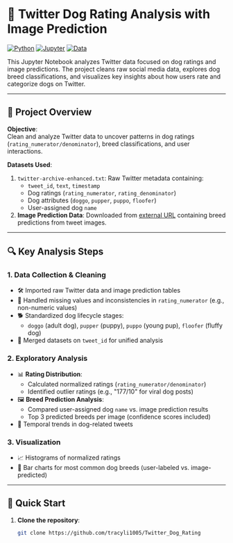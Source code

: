 # 🐶 Twitter Dog Rating Analysis with Image Prediction

[![Python](https://img.shields.io/badge/Python-3.7%2B-blue)](https://www.python.org/)
[![Jupyter](https://img.shields.io/badge/Jupyter-Notebook-orange)](https://jupyter.org/)
[![Data](https://img.shields.io/badge/Dataset-Twitter%20Dog%20Ratings-green)](https://raw.githubusercontent.com/udacity/new-dand-advanced-china/master/%E6%95%B0%E6%8D%AE%E6%B8%85%E6%B4%97/WeRateDogs%E9%A1%B9%E7%9B%AE/image-predictions.tsv)

This Jupyter Notebook analyzes Twitter data focused on dog ratings and image predictions. The project cleans raw social media data, explores dog breed classifications, and visualizes key insights about how users rate and categorize dogs on Twitter.

---

## 📂 Project Overview
&zwnj;**Objective**&zwnj;:  
Clean and analyze Twitter data to uncover patterns in dog ratings (`rating_numerator/denominator`), breed classifications, and user interactions.

&zwnj;**Datasets Used**&zwnj;:
1. `twitter-archive-enhanced.txt`: Raw Twitter metadata containing:
   - `tweet_id`, `text`, `timestamp`
   - Dog ratings (`rating_numerator`, `rating_denominator`)
   - Dog attributes (`doggo`, `pupper`, `puppo`, `floofer`)
   - User-assigned dog `name`
2. &zwnj;**Image Prediction Data**&zwnj;: Downloaded from [external URL](https://raw.githubusercontent.com/udacity/new-dand-advanced-china/master/%E6%95%B0%E6%8D%AE%E6%B8%85%E6%B4%97/WeRateDogs%E9%A1%B9%E7%9B%AE/image-predictions.tsv) containing breed predictions from tweet images.

---

## 🔍 Key Analysis Steps

### 1. Data Collection & Cleaning
- 🛠️ Imported raw Twitter data and image prediction tables
- 🧹 Handled missing values and inconsistencies in `rating_numerator` (e.g., non-numeric values)
- 🐕 Standardized dog lifecycle stages:
  - `doggo` (adult dog), `pupper` (puppy), `puppo` (young pup), `floofer` (fluffy dog)
- 🔄 Merged datasets on `tweet_id` for unified analysis

### 2. Exploratory Analysis
- 📊 &zwnj;**Rating Distribution**&zwnj;:
  - Calculated normalized ratings (`rating_numerator/denominator`)
  - Identified outlier ratings (e.g., "177/10" for viral dog posts)
- 🖼️ &zwnj;**Breed Prediction Analysis**&zwnj;:
  - Compared user-assigned dog `name` vs. image prediction results
  - Top 3 predicted breeds per image (confidence scores included)
- 📅 Temporal trends in dog-related tweets

### 3. Visualization
- 📈 Histograms of normalized ratings
- 🐩 Bar charts for most common dog breeds (user-labeled vs. image-predicted)

---

## 🚀 Quick Start
1. &zwnj;**Clone the repository**&zwnj;:
   ```bash
   git clone https://github.com/tracyli1005/Twitter_Dog_Rating
